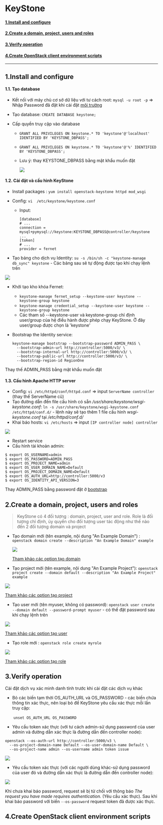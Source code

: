 # KeyStone

#### [1.Install and configure](#1)

#### [2.Create a domain, project, users and roles](#2)

#### [3.Verify operation](#3)

#### [4.Create OpenStack client environment scripts](#4)

------------------------------------------------------

## 1.Install and configure<a name="1"></a>

#### 1.1. Tạo database

- Kết nối với máy chủ cơ sở dữ liệu với tư cách root: `mysql -u root -p` => Nhập Password đã đặt khi cài đặt [môi trường](./Môi%20trường.md#5) 

- Tạo database: `CREATE DATABASE keystone;`

- Cấp quyền truy cập vào database

  - `GRANT ALL PRIVILEGES ON keystone.* TO 'keystone'@'localhost' IDENTIFIED BY 'KEYSTONE_DBPASS';` 

  - `GRANT ALL PRIVILEGES ON keystone.* TO 'keystone'@'%' IDENTIFIED BY 'KEYSTONE_DBPASS';`

  - Lưu ý: thay KEYSTONE_DBPASS bằng mật khẩu muốn đặt

    ![](../images/OpenStack/KeyStone/db.png)

#### 1.2. Cài đặt và cấu hình KeyStone

- Install packages : `yum install openstack-keystone httpd mod_wsgi`

- Config: `vi  /etc/keystone/keystone.conf`

  - Input: 

    ```
    [database]
    # ...
    connection = mysql+pymysql://keystone:KEYSTONE_DBPASS@controller/keystone
    ...
    [token]
    # ...
    provider = fernet
    ```

- Tạo bảng cho dịch vụ Identity: `su -s /bin/sh -c "keystone-manage db_sync" keystone` - Các bảng sau sẽ tự động được tạo khi chạy lệnh trên

![](../images/OpenStack/KeyStone/tb.png)

- Khởi tạo kho khóa Fernet: 

  - `keystone-manage fernet_setup --keystone-user keystone --keystone-group keystone`
  - `keystone-manage credential_setup --keystone-user keystone --keystone-group keystone`
  - Các tham số --keystone-user và keystone-group chỉ định user/group của hệ điều hành được phép chạy KeyStone. Ở đây user/group được chọn là 'keystone'

- Bootstrap the Identity service:<a name="bootstrap"></a>

  ```
  keystone-manage bootstrap --bootstrap-password ADMIN_PASS \
    --bootstrap-admin-url http://controller:5000/v3/ \
    --bootstrap-internal-url http://controller:5000/v3/ \
    --bootstrap-public-url http://controller:5000/v3/ \
    --bootstrap-region-id RegionOne
  ```

Thay thế ADMIN_PASS bằng mật khẩu muốn đặt

#### 1.3. Cấu hình Apache HTTP server

- Config: `vi /etc/httpd/conf/httpd.conf` => input `ServerName controller` (thay thế ServerName cũ)
- Tạo đường dẫn đến file cấu hình có sẵn */usr/share/keystone/wsgi-keystone.conf*: `ln -s /usr/share/keystone/wsgi-keystone.conf /etc/httpd/conf.d/` - lệnh này sẽ tạo thêm 1 file cấu hình *wsgi-keystone.conf* tại */etc/httpd/conf.d/*
- Khai báo hosts: `vi /etc/hosts` => input `[IP controller node] controller`

![](../images/OpenStack/KeyStone/hosts.png)

- Restart service
- Cấu hình tài khoản admin:

```
$ export OS_USERNAME=admin
$ export OS_PASSWORD=ADMIN_PASS
$ export OS_PROJECT_NAME=admin
$ export OS_USER_DOMAIN_NAME=Default
$ export OS_PROJECT_DOMAIN_NAME=Default
$ export OS_AUTH_URL=http://controller:5000/v3
$ export OS_IDENTITY_API_VERSION=3
```

Thay ADMIN_PASS bằng password đặt ở [bootstrap](#bootstrap)

## 2.Create a domain, project, users and roles<a name="2"></a>

> KeyStone có 4 đối tượng : domain, project, user and role. Role là đối tượng chỉ định, ủy quyền cho đối tượng user tác động như thế nào đến 2 đối tượng domain và project

- Tạo domain mới (tên example, nội dung "An Example Domain") : `openstack domain create --description "An Example Domain" example`

  ![](../images/OpenStack/KeyStone/crdomain.png)

  [Tham khảo các option tạo domain](https://docs.openstack.org/python-openstackclient/pike/cli/command-objects/domain.html)

- Tạo project mới (tên example, nội dung "An Example Project"): `openstack project create --domain default --description "An Example Project" example`

![](../images/OpenStack/KeyStone/crproject.png)

[Tham khảo các option tạo project](https://docs.openstack.org/python-openstackclient/pike/cli/command-objects/project.html)

- Tạo user mới (tên myuser, không có password): `openstack user create --domain default --password-prompt myuser` - có thể đặt password sau khi chạy lệnh trên

![](../images/OpenStack/KeyStone/cruser.png)

[Tham khảo các option tạo user](https://docs.openstack.org/python-openstackclient/pike/cli/command-objects/user.html)

- Tạo role mới : `openstack role create myrole`

![](../images/OpenStack/KeyStone/crrole.png)

[Tham khảo các option tạo role](https://docs.openstack.org/python-openstackclient/pike/cli/command-objects/role.html)

## 3.Verify operation<a name="3"></a>

Cài đặt dịch vụ xác minh danh tính trước khi cài đặt các dịch vụ khác 

- Bỏ các biến tạm thời  OS_AUTH_URL và OS_PASSWORD - các biến chứa thông tin xác thực, nên loại bỏ để KeyStone yêu cầu xác thực mỗi lần truy cập:

  ​	`unset OS_AUTH_URL OS_PASSWORD`

- Yêu cầu token xác thực (với tư cách admin-sử dụng password của user admin và đường dẫn xác thực là đường dẫn đến controller node): 

```
openstack --os-auth-url http://controller:5000/v3 \
  --os-project-domain-name Default --os-user-domain-name Default \
  --os-project-name admin --os-username admin token issue
```

<img src="../images/OpenStack/KeyStone/admintoken.png"  />

- Yêu cầu token xác thực (với các người dùng khác-sử dụng password của user đó và đường dẫn xác thực là đường dẫn đến controller node): 

<img src="../images/OpenStack/KeyStone/usertoken.png"  />

Khi chưa khai báo password, request sẽ bị từ chối với thông báo *The request you have made requires authentication.* (Yêu cầu xác thực). Sau khi khai báo password với biến `--os-password` request token đã được xác thực. 

## 4.Create OpenStack client environment scripts<a name="4"></a>



